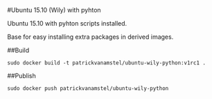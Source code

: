 #Ubuntu 15.10 (Wily) with pyhton

Ubuntu 15.10 with pyhton scripts installed.

Base for easy installing extra packages in derived images.

##Build

```
sudo docker build -t patrickvanamstel/ubuntu-wily-python:v1rc1 .
```

##Publish

```
sudo docker push patrickvanamstel/ubuntu-wily-python
```

